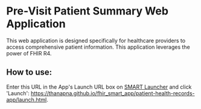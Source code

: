 # Pre-Visit Patient Summary Web Application

This web application is designed specifically for healthcare providers to access comprehensive patient information. This application leverages the power of FHIR R4.

## How to use:

Enter this URL in the App's Launch URL box on [SMART Launcher](https://launch.smarthealthit.org/) and click 'Launch': https://thanapna.github.io/fhir_smart_app/patient-health-records-app/launch.html.

